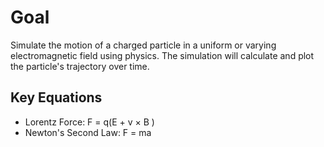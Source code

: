 # Goal
Simulate the motion of a charged particle in a uniform or varying electromagnetic field using physics. The simulation will calculate and plot the particle's trajectory over time.

## Key Equations
* Lorentz Force: F = q(E + v × B )
* Newton's Second Law: F = ma